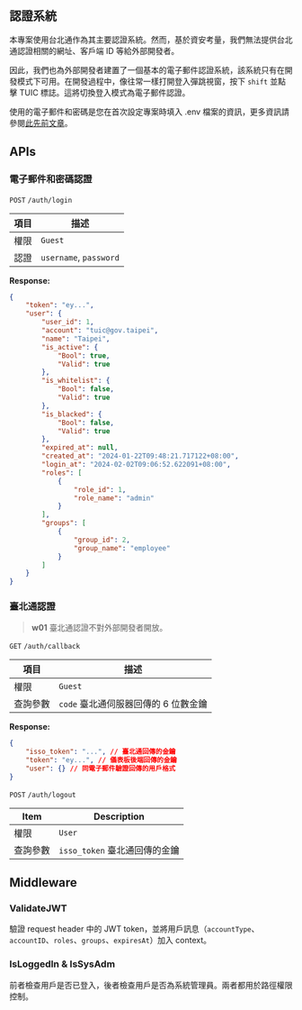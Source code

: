 ## 認證系統

本專案使用台北通作為其主要認證系統。然而，基於資安考量，我們無法提供台北通認證相關的網址、客戶端 ID 等給外部開發者。

因此，我們也為外部開發者建置了一個基本的電子郵件認證系統，該系統只有在開發模式下可用。在開發過程中，像往常一樣打開登入彈跳視窗，按下 `shift` 並點擊 TUIC 標誌。這將切換登入模式為電子郵件認證。

使用的電子郵件和密碼是您在首次設定專案時填入 .env 檔案的資訊，更多資訊請參閱[此先前文章](/back-end/project-setup)。

## APIs

### 電子郵件和密碼認證

`POST` `/auth/login`

| 項目 | 描述                   |
| ---- | ---------------------- |
| 權限 | `Guest`                |
| 認證 | `username`, `password` |

**Response:**

```json
{
	"token": "ey...",
	"user": {
		"user_id": 1,
		"account": "tuic@gov.taipei",
		"name": "Taipei",
		"is_active": {
			"Bool": true,
			"Valid": true
		},
		"is_whitelist": {
			"Bool": false,
			"Valid": true
		},
		"is_blacked": {
			"Bool": false,
			"Valid": true
		},
		"expired_at": null,
		"created_at": "2024-01-22T09:48:21.717122+08:00",
		"login_at": "2024-02-02T09:06:52.622091+08:00",
		"roles": [
			{
				"role_id": 1,
				"role_name": "admin"
			}
		],
		"groups": [
			{
				"group_id": 2,
				"group_name": "employee"
			}
		]
	}
}
```

### 臺北通認證

> **w01**
> 臺北通認證不對外部開發者開放。

`GET` `/auth/callback`

| 項目     | 描述                                 |
| -------- | ------------------------------------ |
| 權限     | `Guest`                              |
| 查詢參數 | `code` 臺北通伺服器回傳的 6 位數金鑰 |

**Response:**

```json
{
	"isso_token": "...", // 臺北通回傳的金鑰
	"token": "ey...", // 儀表板後端回傳的金鑰
	"user": {} // 同電子郵件驗證回傳的用戶格式
}
```

`POST` `/auth/logout`

| Item     | Description                   |
| -------- | ----------------------------- |
| 權限     | `User`                        |
| 查詢參數 | `isso_token` 臺北通回傳的金鑰 |

## Middleware

### ValidateJWT

驗證 request header 中的 JWT token，並將用戶訊息（`accountType`、`accountID`、`roles`、`groups`、`expiresAt`）加入 context。

### IsLoggedIn & IsSysAdm

前者檢查用戶是否已登入，後者檢查用戶是否為系統管理員。兩者都用於路徑權限控制。
